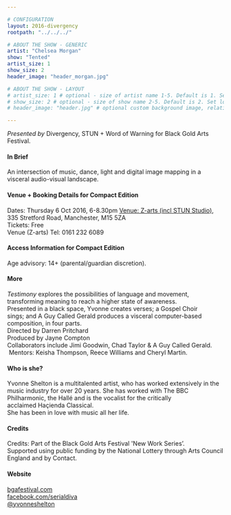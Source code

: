 ```yaml
---

# CONFIGURATION
layout: 2016-divergency
rootpath: "../../../"

# ABOUT THE SHOW - GENERIC
artist: "Chelsea Morgan"
show: "Tented"
artist_size: 1
show_size: 2
header_image: "header_morgan.jpg"

# ABOUT THE SHOW - LAYOUT
# artist_size: 1 # optional - size of artist name 1-5. Default is 1. Set longer names to lower values
# show_size: 2 # optional - size of show name 2-5. Default is 2. Set longer names to lower values
# header_image: "header.jpg" # optional custom background image, relative to current page

---
```

*Presented by* Divergency, STUN + Word of Warning for Black Gold Arts Festival.        
                    
#### In Brief                           
An intersection of music, dance, light and digital image mapping in a visceral audio-visual landscape.    

#### Venue + Booking Details for Compact Edition        
Dates: Thursday 6 Oct 2016, 6-8.30pm 
[Venue: Z-arts (incl STUN Studio)](http://www.z-arts.org/about-us/getting-here), 335 Stretford Road, Manchester, M15 5ZA        
Tickets: Free          
Venue (Z-arts) Tel: 0161 232 6089    
             
#### Access Information for Compact Edition        
Age advisory: 14+ (parental/guardian discretion).     
                   
#### More               
*Testimony* explores the possibilities of language and movement, transforming meaning to reach a higher state of awareness.     
Presented in a black space, Yvonne creates verses; a Gospel Choir sings; and A Guy Called Gerald produces a visceral computer-based composition, in four parts.     
Directed by Darren Pritchard    
Produced by Jayne Compton    
Collaborators include Jimi Goodwin, Chad Taylor & A Guy Called Gerald.    
 Mentors: Keisha Thompson, Reece Williams and Cheryl Martin.    
        
#### Who is she?  
Yvonne Shelton is a multitalented artist, who has worked extensively in the music industry for over 20 years. She has worked with The BBC Philharmonic, the Hallé and is the vocalist for the critically acclaimed Haçienda Classical.     
She has been in love with music all her life.    
   
#### Credits           
Credits: Part of the Black Gold Arts Festival 'New Work Series’.    
Supported using public funding by the National Lottery through Arts Council England and by Contact.    

#### Website          
<a href="http://www.bgafestival.com/" target="_blank">bgafestival.com</a>     
<a href="http://https://www.facebook.com/serialdiva/" target="_blank">facebook.com/serialdiva</a>      
<a href="https://twitter.com/yvonneshelton" target="_blank">@yvonneshelton</a>       

